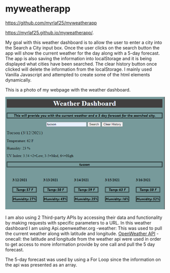 # myweatherapp

https://github.com/myrlaf25/myweatherapp

https://myrlaf25.github.io/myweatherapp/.

My goal with this weather dashboard is to allow the user to enter a city into the Search a City input box. Once the user clicks on the search button the app will show the current weather for the day along with a 5-day forecast. The app is also saving the information into localStorage and it is being displayed what cities have been searched. The clear history button once clicked will delete the information from the localStorage. I mainly used Vanilla Javascript and attempted to create some of the html elements dynamically. 

This is a photo of my webpage with the weather dashboard.

<img id="myweatherapp" src="./assets/myweatherapp.png" alt="photo holder">


I am also using 2 Third-party APIs by accessing their data and functionality by making requests with specific parameters to a URL.  In this weather dashboard I am using 
Api.openweather.org -weather: This was used to pull the current weather along with latitude and longitude. 
[OpenWeather API](https://openweathermap.org/api)
-onecall: the latitude and longitude from the weather api were used in order to get access to more information provide by one call and pull the 5 day forecast. 

The 5-day forecast was used by using a For Loop since the information on the api was presented as an array. 
